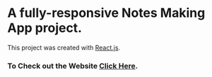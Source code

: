 # A fully-responsive Notes Making App project.
This project was created with [React.js](https://github.com/facebook/create-react-app).

### To Check out the Website [Click Here](http://hitman-samrath.github.io/NotesApp).
